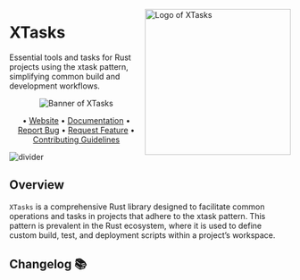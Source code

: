 <!-- markdownlint-disable MD033 MD041 -->

<img
  align="right"
  alt="Logo of XTasks"
  height="261"
  src="https://kura.pro/xtasks/images/logos/xtasks.webp"
  title="Logo of XTasks"
  width="261"
  />

<!-- markdownlint-enable MD033 MD041 -->

# XTasks

Essential tools and tasks for Rust projects using the xtask pattern, simplifying
common build and development workflows.

<!-- markdownlint-disable MD033 MD041 -->
<center>
<!-- markdownlint-enable MD033 MD041 -->

![Banner of XTasks][banner]

• [Website][1] • [Documentation][9] • [Report Bug][4] • [Request Feature][4] • [Contributing Guidelines][5]

<!-- markdownlint-disable MD033 MD041 -->
</center>
<!-- markdownlint-enable MD033 MD041 -->

![divider][divider]

## Overview

`XTasks` is a comprehensive Rust library designed to facilitate common operations and tasks in projects that adhere to the xtask pattern. This pattern is prevalent in the Rust ecosystem, where it is used to define custom build, test, and deployment scripts within a project’s workspace.

[1]: https://xtasks.pro "xtasks Website"
[4]: https://github.com/sebastienrousseau/xtasks/issues "Issues"
[5]: https://github.com/sebastienrousseau/xtasks/blob/main/CONTRIBUTING.md "Contributing"
[9]: https://docs.rs/crate/xtasks/ "Docs.rs"

[banner]: https://kura.pro/xtasks/images/titles/title-xtasks.webp "Banner of xtasks"

[divider]: https://kura.pro/common/images/elements/divider.svg "divider"

## Changelog 📚
